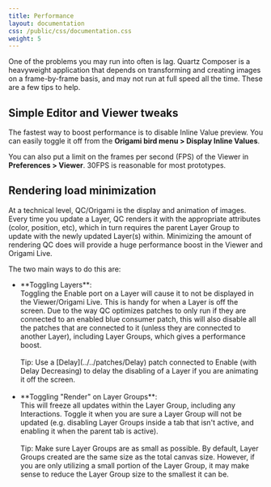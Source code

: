 ```yaml
---
title: Performance
layout: documentation
css: /public/css/documentation.css
weight: 5
---
```


One of the problems you may run into often is lag. Quartz Composer is a heavyweight application that depends on transforming and creating images on a frame-by-frame basis, and may not run at full speed all the time. These are a few tips to help.

## Simple Editor and Viewer tweaks
The fastest way to boost performance is to disable Inline Value preview. You can easily toggle it off from the **Origami bird menu > Display Inline Values**.

You can also put a limit on the frames per second (FPS) of the Viewer in **Preferences > Viewer**. 30FPS is reasonable for most prototypes.

## Rendering load minimization
At a technical level, QC/Origami is the display and animation of images. Every time you update a Layer, QC renders it with the appropriate attributes (color, position, etc), which in turn requires the parent Layer Group to update with the newly updated Layer(s) within. Minimizing the amount of rendering QC does will provide a huge performance boost in the Viewer and Origami Live.

The two main ways to do this are:

  <ul class="bulleted-list">
    <li>
      **Toggling Layers**:
      <br>
      Toggling the Enable port on a Layer will cause it to not be displayed in the Viewer/Origami Live. This is handy for when a Layer is off the screen. Due to the way QC optimizes patches to only run if they are connected to an enabled blue consumer patch, this will also disable all the patches that are connected to it (unless they are connected to another Layer), including Layer Groups, which gives a performance boost.
      <br><br>
      Tip: Use a [Delay](../../patches/Delay) patch connected to Enable (with Delay Decreasing) to delay the disabling of a Layer if you are animating it off the screen.
      <br><br>
    </li>
    <li>
      **Toggling "Render" on Layer Groups**:
      <br>
      This will freeze all updates within the Layer Group, including any Interactions. Toggle it when you are sure a Layer Group will not be updated (e.g. disabling Layer Groups inside a tab that isn't active, and enabling it when the parent tab is active).
      <br><br>
      Tip: Make sure Layer Groups are as small as possible. By default, Layer Groups created are the same size as the total canvas size. However, if you are only utilizing a small portion of the Layer Group, it may make sense to reduce the Layer Group size to the smallest it can be.
    </li>
  </ul>

